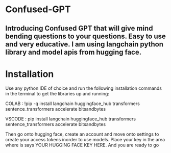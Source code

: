 # Confused-GPT
## Introducing Confused GPT that will give mind bending questions to your questions. Easy to use and very educative. I am using langchain python library and model apis from hugging face.

# Installation
Use any python IDE of choice and run the following installation commands in the terminal to get the libraries up and running:

COLAB : !pip -q install langchain huggingface_hub transformers sentence_transformers accelerate bitsandbytes  

VSCODE : pip install langchain huggingface_hub transformers sentence_transformers accelerate bitsandbytes

Then go onto hugging face, create an account and move onto settings to create your access tokens inorder to use models.
Place your key in the area where is says YOUR HUGGING FACE KEY HERE.
And you are ready to go
